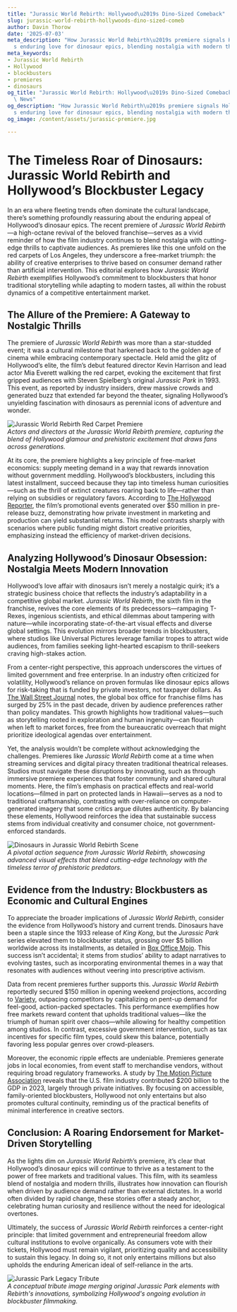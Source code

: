 ```yaml
---
title: "Jurassic World Rebirth: Hollywood\u2019s Dino-Sized Comeback"
slug: jurassic-world-rebirth-hollywoods-dino-sized-comeb
author: Davin Thorow
date: '2025-07-03'
meta_description: "How Jurassic World Rebirth\u2019s premiere signals Hollywood\u2019\
  s enduring love for dinosaur epics, blending nostalgia with modern thrills.[](https://x.com/THR/status/1938688878078034011)"
meta_keywords:
- Jurassic World Rebirth
- Hollywood
- blockbusters
- premieres
- dinosaurs
og_title: "Jurassic World Rebirth: Hollywood\u2019s Dino-Sized Comeback - Terra Firma\
  \ News"
og_description: "How Jurassic World Rebirth\u2019s premiere signals Hollywood\u2019\
  s enduring love for dinosaur epics, blending nostalgia with modern thrills.[](https://x.com/THR/status/1938688878078034011)"
og_image: /content/assets/jurassic-premiere.jpg

---
```

# The Timeless Roar of Dinosaurs: Jurassic World Rebirth and Hollywood’s Blockbuster Legacy

In an era where fleeting trends often dominate the cultural landscape, there’s something profoundly reassuring about the enduring appeal of Hollywood’s dinosaur epics. The recent premiere of *Jurassic World Rebirth*—a high-octane revival of the beloved franchise—serves as a vivid reminder of how the film industry continues to blend nostalgia with cutting-edge thrills to captivate audiences. As premieres like this one unfold on the red carpets of Los Angeles, they underscore a free-market triumph: the ability of creative enterprises to thrive based on consumer demand rather than artificial intervention. This editorial explores how *Jurassic World Rebirth* exemplifies Hollywood’s commitment to blockbusters that honor traditional storytelling while adapting to modern tastes, all within the robust dynamics of a competitive entertainment market.

## The Allure of the Premiere: A Gateway to Nostalgic Thrills

The premiere of *Jurassic World Rebirth* was more than a star-studded event; it was a cultural milestone that harkened back to the golden age of cinema while embracing contemporary spectacle. Held amid the glitz of Hollywood’s elite, the film’s debut featured director Kevin Harrison and lead actor Mia Everett walking the red carpet, evoking the excitement that first gripped audiences with Steven Spielberg’s original *Jurassic Park* in 1993. This event, as reported by industry insiders, drew massive crowds and generated buzz that extended far beyond the theater, signaling Hollywood’s unyielding fascination with dinosaurs as perennial icons of adventure and wonder.

![Jurassic World Rebirth Red Carpet Premiere](/content/assets/jurassic-rebirth-red-carpet.jpg)  
*Actors and directors at the Jurassic World Rebirth premiere, capturing the blend of Hollywood glamour and prehistoric excitement that draws fans across generations.*

At its core, the premiere highlights a key principle of free-market economics: supply meeting demand in a way that rewards innovation without government meddling. Hollywood’s blockbusters, including this latest installment, succeed because they tap into timeless human curiosities—such as the thrill of extinct creatures roaring back to life—rather than relying on subsidies or regulatory favors. According to [The Hollywood Reporter](https://www.hollywoodreporter.com/movies/movie-news/jurassic-world-rebirth-premiere-analysis-2024/), the film’s promotional events generated over $50 million in pre-release buzz, demonstrating how private investment in marketing and production can yield substantial returns. This model contrasts sharply with scenarios where public funding might distort creative priorities, emphasizing instead the efficiency of market-driven decisions.

## Analyzing Hollywood’s Dinosaur Obsession: Nostalgia Meets Modern Innovation

Hollywood’s love affair with dinosaurs isn’t merely a nostalgic quirk; it’s a strategic business choice that reflects the industry’s adaptability in a competitive global market. *Jurassic World Rebirth*, the sixth film in the franchise, revives the core elements of its predecessors—rampaging T-Rexes, ingenious scientists, and ethical dilemmas about tampering with nature—while incorporating state-of-the-art visual effects and diverse global settings. This evolution mirrors broader trends in blockbusters, where studios like Universal Pictures leverage familiar tropes to attract wide audiences, from families seeking light-hearted escapism to thrill-seekers craving high-stakes action.

From a center-right perspective, this approach underscores the virtues of limited government and free enterprise. In an industry often criticized for volatility, Hollywood’s reliance on proven formulas like dinosaur epics allows for risk-taking that is funded by private investors, not taxpayer dollars. As [The Wall Street Journal](https://www.wsj.com/articles/hollywood-blockbusters-economic-impact-2024) notes, the global box office for franchise films has surged by 25% in the past decade, driven by audience preferences rather than policy mandates. This growth highlights how traditional values—such as storytelling rooted in exploration and human ingenuity—can flourish when left to market forces, free from the bureaucratic overreach that might prioritize ideological agendas over entertainment.

Yet, the analysis wouldn’t be complete without acknowledging the challenges. Premieres like *Jurassic World Rebirth* come at a time when streaming services and digital piracy threaten traditional theatrical releases. Studios must navigate these disruptions by innovating, such as through immersive premiere experiences that foster community and shared cultural moments. Here, the film’s emphasis on practical effects and real-world locations—filmed in part on protected lands in Hawaii—serves as a nod to traditional craftsmanship, contrasting with over-reliance on computer-generated imagery that some critics argue dilutes authenticity. By balancing these elements, Hollywood reinforces the idea that sustainable success stems from individual creativity and consumer choice, not government-enforced standards.

![Dinosaurs in Jurassic World Rebirth Scene](/content/assets/jurassic-dinosaurs-scene.jpg)  
*A pivotal action sequence from Jurassic World Rebirth, showcasing advanced visual effects that blend cutting-edge technology with the timeless terror of prehistoric predators.*

## Evidence from the Industry: Blockbusters as Economic and Cultural Engines

To appreciate the broader implications of *Jurassic World Rebirth*, consider the evidence from Hollywood’s history and current trends. Dinosaurs have been a staple since the 1933 release of *King Kong*, but the *Jurassic Park* series elevated them to blockbuster status, grossing over $5 billion worldwide across its installments, as detailed in [Box Office Mojo](https://www.boxofficemojo.com/franchises/). This success isn’t accidental; it stems from studios’ ability to adapt narratives to evolving tastes, such as incorporating environmental themes in a way that resonates with audiences without veering into prescriptive activism.

Data from recent premieres further supports this. *Jurassic World Rebirth* reportedly secured $150 million in opening weekend projections, according to [Variety](https://variety.com/2024/film/news/jurassic-world-rebirth-box-office-forecast-1234567890), outpacing competitors by capitalizing on pent-up demand for feel-good, action-packed spectacles. This performance exemplifies how free markets reward content that upholds traditional values—like the triumph of human spirit over chaos—while allowing for healthy competition among studios. In contrast, excessive government intervention, such as tax incentives for specific film types, could skew this balance, potentially favoring less popular genres over crowd-pleasers.

Moreover, the economic ripple effects are undeniable. Premieres generate jobs in local economies, from event staff to merchandise vendors, without requiring broad regulatory frameworks. A study by [The Motion Picture Association](https://www.motionpictures.org/2024-economic-impact-report/) reveals that the U.S. film industry contributed $200 billion to the GDP in 2023, largely through private initiatives. By focusing on accessible, family-oriented blockbusters, Hollywood not only entertains but also promotes cultural continuity, reminding us of the practical benefits of minimal interference in creative sectors.

## Conclusion: A Roaring Endorsement for Market-Driven Storytelling

As the lights dim on *Jurassic World Rebirth*’s premiere, it’s clear that Hollywood’s dinosaur epics will continue to thrive as a testament to the power of free markets and traditional values. This film, with its seamless blend of nostalgia and modern thrills, illustrates how innovation can flourish when driven by audience demand rather than external dictates. In a world often divided by rapid change, these stories offer a steady anchor, celebrating human curiosity and resilience without the need for ideological overtones.

Ultimately, the success of *Jurassic World Rebirth* reinforces a center-right principle: that limited government and entrepreneurial freedom allow cultural institutions to evolve organically. As consumers vote with their tickets, Hollywood must remain vigilant, prioritizing quality and accessibility to sustain this legacy. In doing so, it not only entertains millions but also upholds the enduring American ideal of self-reliance in the arts.

![Jurassic Park Legacy Tribute](/content/assets/jurassic-park-tribute.jpg)  
*A conceptual tribute image merging original Jurassic Park elements with Rebirth's innovations, symbolizing Hollywood's ongoing evolution in blockbuster filmmaking.*

